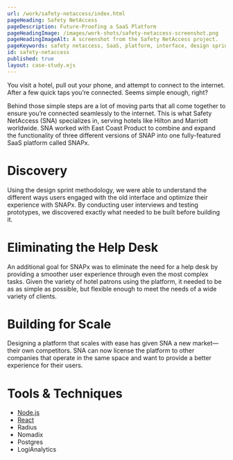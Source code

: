 ```yaml
---
url: /work/safety-netaccess/index.html
pageHeading: Safety NetAccess
pageDescription: Future-Proofing a SaaS Platform
pageHeadingImage: /images/work-shots/safety-netaccess-screenshot.png
pageHeadingImageAlt: A screenshot from the Safety NetAccess project.
pageKeywords: safety netaccess, SaaS, platform, interface, design sprint, user interviews, prototype, prototyping, user testing, user experience, node.js, node, react, radius, nomadix, postgres, logianalytics, discovery, scale
id: safety-netaccess
published: true
layout: case-study.ejs
---
```


<p class="paragraph--major">You visit a hotel, pull out your phone, and attempt to connect to the internet. After a few quick taps you’re connected. Seems simple enough, right?</p>

<p class="paragraph--major">Behind those simple steps are a lot of moving parts that all come together to ensure you’re connected seamlessly to the internet. This is what Safety NetAccess (SNA) specializes in, serving hotels like Hilton and Marriott worldwide. SNA worked with East Coast Product to combine and expand the functionality of three different versions of SNAP into one fully-featured SaaS platform called SNAPx.</p>

<h1 class="text-heading-one">Discovery</h1>

<p>Using the design sprint methodology, we were able to understand the different ways users engaged with the old interface and optimize their experience with SNAPx. By conducting user interviews and testing prototypes, we discovered exactly what needed to be built before building it.</p>

<h1 class="text-heading-one">Eliminating the Help Desk</h1>

<p>An additional goal for SNAPx was to eliminate the need for a help desk by providing a smoother user experience through even the most complex tasks. Given the variety of hotel patrons using the platform, it needed to be as as simple as possible, but flexible enough to meet the needs of a wide variety of clients.</p>

<h1 class="text-heading-one">Building for Scale</h1>

<p>Designing a platform that scales with ease has given SNA a new market—their own competitors. SNA can now license the platform to other companies that operate in the same space and want to provide a better experience for their users.</p>

<h1 class="text-heading-one">Tools &amp; Techniques</h1>

<ul>
  <li><a href="/technologies/node">Node.js</a></li>
  <li><a href="/technologies/react">React</a></li>
  <li>Radius</li>
  <li>Nomadix</li>
  <li>Postgres</li>
  <li>LogiAnalytics</li>
</ul>